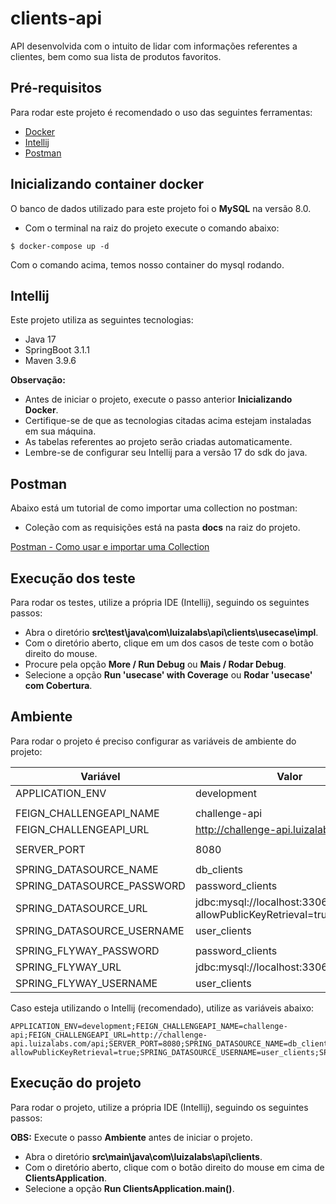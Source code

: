 # clients-api

API desenvolvida com o intuito de lidar com informações referentes a clientes, bem como sua lista de produtos favoritos.

## Pré-requisitos

Para rodar este projeto é recomendado o uso das seguintes ferramentas:

- [Docker](https://www.docker.com/products/docker-desktop/)
- [Intellij](https://www.jetbrains.com/idea/download)
- [Postman](https://www.postman.com/downloads/)

## Inicializando container docker

O banco de dados utilizado para este projeto foi o **MySQL** na versão 8.0.

- Com o terminal na raiz do projeto execute o comando abaixo:

```
$ docker-compose up -d
```

Com o comando acima, temos nosso container do mysql rodando.

## Intellij

Este projeto utiliza as seguintes tecnologias:

- Java 17
- SpringBoot 3.1.1
- Maven 3.9.6

**Observação:**

- Antes de iniciar o projeto, execute o passo anterior **Inicializando Docker**.
- Certifique-se de que as tecnologias citadas acima estejam instaladas em sua máquina.
- As tabelas referentes ao projeto serão criadas automaticamente.
- Lembre-se de configurar seu Intellij para a versão 17 do sdk do java.

## Postman

Abaixo está um tutorial de como importar uma collection no postman:

- Coleção com as requisições está na pasta **docs** na raiz do projeto.

[Postman - Como usar e importar uma Collection](https://suporte.agoraos.com.br/hc/pt-br/articles/5671239767579-Postman-Como-usar-e-importar-uma-Collection)

## Execução dos teste

Para rodar os testes, utilize a própria IDE (Intellij), seguindo os seguintes passos:

- Abra o diretório **src\test\java\com\luizalabs\api\clients\usecase\impl**.
- Com o diretório aberto, clique em um dos casos de teste com o botão direito do mouse.
- Procure pela opção **More / Run Debug** ou **Mais / Rodar Debug**.
- Selecione a opção **Run 'usecase' with Coverage** ou **Rodar 'usecase' com Cobertura**.

## Ambiente

Para rodar o projeto é preciso configurar as variáveis de ambiente do projeto:

| Variável                   | Valor                                                               |
|----------------------------|---------------------------------------------------------------------|
| APPLICATION_ENV            | development                                                         |
|                            |
| FEIGN_CHALLENGEAPI_NAME    | challenge-api                                                       |
| FEIGN_CHALLENGEAPI_URL     | http://challenge-api.luizalabs.com/api                              |
|                            |
| SERVER_PORT                | 8080                                                                |
|                            |                                                                     |
| SPRING_DATASOURCE_NAME     | db_clients                                                          |
| SPRING_DATASOURCE_PASSWORD | password_clients                                                    |
| SPRING_DATASOURCE_URL      | jdbc:mysql://localhost:3306/db_clients?allowPublicKeyRetrieval=true |
| SPRING_DATASOURCE_USERNAME | user_clients                                                        |
|                            |                                                                     |
| SPRING_FLYWAY_PASSWORD     | password_clients                                                    |
| SPRING_FLYWAY_URL          | jdbc:mysql://localhost:3306/db_clients                              |
| SPRING_FLYWAY_USERNAME     | user_clients                                                        |

Caso esteja utilizando o Intellij (recomendado), utilize as variáveis abaixo:

```
APPLICATION_ENV=development;FEIGN_CHALLENGEAPI_NAME=challenge-api;FEIGN_CHALLENGEAPI_URL=http://challenge-api.luizalabs.com/api;SERVER_PORT=8080;SPRING_DATASOURCE_NAME=db_clients;SPRING_DATASOURCE_PASSWORD=password_clients;SPRING_DATASOURCE_URL=jdbc:mysql://localhost:3306/db_clients?allowPublicKeyRetrieval=true;SPRING_DATASOURCE_USERNAME=user_clients;SPRING_FLYWAY_PASSWORD=password_clients;SPRING_FLYWAY_URL=jdbc:mysql://localhost:3306/db_clients;SPRING_FLYWAY_USERNAME=user_clients;
```

## Execução do projeto

Para rodar o projeto, utilize a própria IDE (Intellij), seguindo os seguintes passos:

**OBS:** Execute o passo **Ambiente** antes de iniciar o projeto.

- Abra o diretório **src\main\java\com\luizalabs\api\clients**.
- Com o diretório aberto, clique com o botão direito do mouse em cima de **ClientsApplication**.
- Selecione a opção **Run ClientsApplication.main()**.